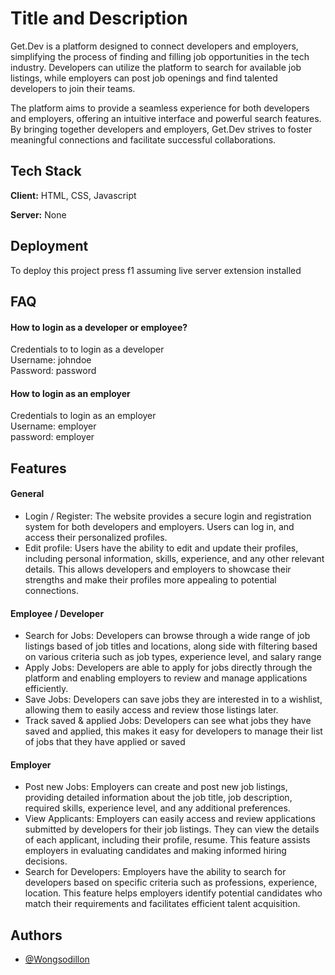 
# Title and Description
Get.Dev is a platform designed to connect developers and employers, simplifying the process of finding and filling job opportunities in the tech industry. Developers can utilize the platform to search for available job listings, while employers can post job openings and find talented developers to join their teams.

The platform aims to provide a seamless experience for both developers and employers, offering an intuitive interface and powerful search features. By bringing together developers and employers, Get.Dev strives to foster meaningful connections and facilitate successful collaborations.
## Tech Stack

**Client:** HTML, CSS, Javascript

**Server:** None

## Deployment

To deploy this project press f1 assuming live server extension installed


## FAQ

#### How to login as a developer or employee?

Credentials to to login as a developer  
Username: johndoe                       
Password: password

#### How to login as an employer

Credentials to login as an employer                    
Username: employer                            
password: employer


## Features

#### General
- Login / Register: The website provides a secure login and registration system for both developers and employers. Users can log in, and access their personalized profiles.
- Edit profile: Users have the ability to edit and update their profiles, including personal information, skills, experience, and any other relevant details. This allows developers and employers to showcase their strengths and make their profiles more appealing to potential connections.

#### Employee / Developer
- Search for Jobs: Developers can browse through a wide range of job listings based of job titles and locations, along side with filtering based on various criteria such as job types, experience level, and salary range
- Apply Jobs: Developers are able to apply for jobs directly through the platform and enabling employers to review and manage applications efficiently.
- Save Jobs: Developers can save jobs they are interested in to a wishlist, allowing them to easily access and review those listings later.
- Track saved & applied Jobs: Developers can see what jobs they have saved and applied, this makes it easy for developers to manage their list of jobs that they have applied or saved

#### Employer
- Post new Jobs: Employers can create and post new job listings, providing detailed information about the job title, job description, required skills, experience level, and any additional preferences.
- View Applicants: Employers can easily access and review applications submitted by developers for their job listings. They can view the details of each applicant, including their profile, resume. This feature assists employers in evaluating candidates and making informed hiring decisions.
- Search for Developers: Employers have the ability to search for developers based on specific criteria such as professions, experience, location. This feature helps employers identify potential candidates who match their requirements and facilitates efficient talent acquisition.


## Authors

- [@Wongsodillon](https://www.github.com/Wongsodillon)

